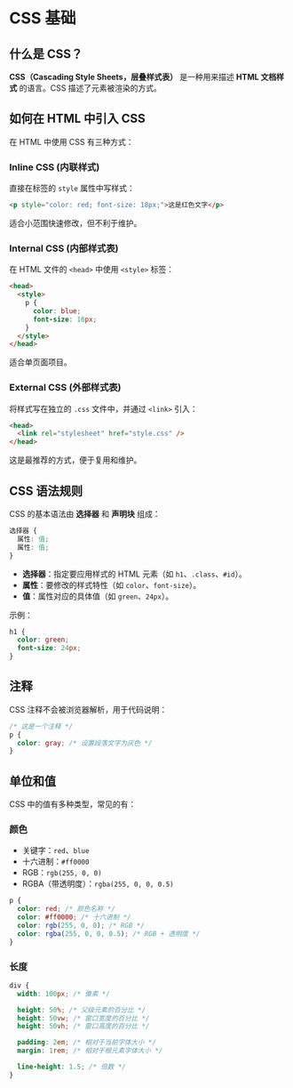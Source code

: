 # CSS 基础

## 什么是 CSS？

**CSS（Cascading Style Sheets，层叠样式表）** 是一种用来描述 **HTML 文档样式** 的语言。CSS 描述了元素被渲染的方式。

## 如何在 HTML 中引入 CSS

在 HTML 中使用 CSS 有三种方式：

### Inline CSS (内联样式)

直接在标签的 `style` 属性中写样式：

```html
<p style="color: red; font-size: 18px;">这是红色文字</p>
```

适合小范围快速修改，但不利于维护。

### Internal CSS (内部样式表)

在 HTML 文件的 `<head>` 中使用 `<style>` 标签：

```html
<head>
  <style>
    p {
      color: blue;
      font-size: 16px;
    }
  </style>
</head>
```

适合单页面项目。

### External CSS (外部样式表)

将样式写在独立的 `.css` 文件中，并通过 `<link>` 引入：

```html
<head>
  <link rel="stylesheet" href="style.css" />
</head>
```

这是最推荐的方式，便于复用和维护。

## CSS 语法规则

CSS 的基本语法由 **选择器** 和 **声明块** 组成：

```css
选择器 {
  属性: 值;
  属性: 值;
}
```

- **选择器**：指定要应用样式的 HTML 元素（如 `h1`、`.class`、`#id`）。
- **属性**：要修改的样式特性（如 `color`、`font-size`）。
- **值**：属性对应的具体值（如 `green`、`24px`）。

示例：

```css
h1 {
  color: green;
  font-size: 24px;
}
```

## 注释

CSS 注释不会被浏览器解析，用于代码说明：

```css
/* 这是一个注释 */
p {
  color: gray; /* 设置段落文字为灰色 */
}
```

## 单位和值

CSS 中的值有多种类型，常见的有：

### 颜色

- 关键字：`red`、`blue`
- 十六进制：`#ff0000`
- RGB：`rgb(255, 0, 0)`
- RGBA（带透明度）：`rgba(255, 0, 0, 0.5)`

```css
p {
  color: red; /* 颜色名称 */
  color: #ff0000; /* 十六进制 */
  color: rgb(255, 0, 0); /* RGB */
  color: rgba(255, 0, 0, 0.5); /* RGB + 透明度 */
}
```

### 长度

```css
div {
  width: 100px; /* 像素 */

  height: 50%; /* 父级元素的百分比 */
  height: 50vw; /* 窗口宽度的百分比 */
  height: 50vh; /* 窗口高度的百分比 */

  padding: 2em; /* 相对于当前字体大小 */
  margin: 1rem; /* 相对于根元素字体大小 */

  line-height: 1.5; /* 倍数 */
}
```
